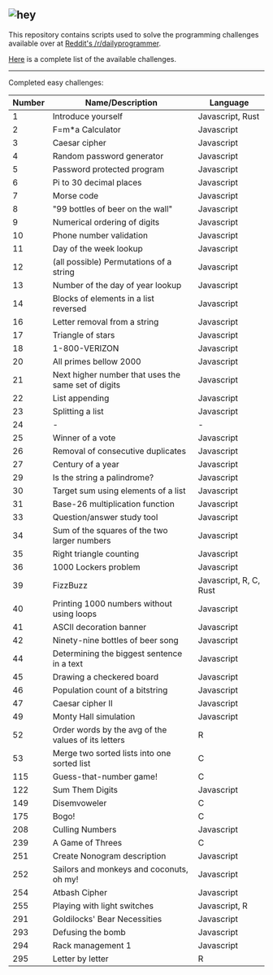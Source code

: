 ![hey](https://d.thumbs.redditmedia.com/mASxBAsOsW90oWe-.png)
---

This repository contains scripts used to solve the programming challenges available over at [Reddit's /r/dailyprogrammer](https://www.reddit.com/r/dailyprogrammer).

[Here](https://www.reddit.com/r/dailyprogrammer/wiki/challenges) is a complete list of the available challenges.

---

Completed easy challenges:

| Number | Name/Description                                    | Language   |
|--------|-----------------------------------------------------|------------|
| 1      | Introduce yourself                                  | Javascript, Rust |
| 2      | F=m*a Calculator                                    | Javascript |
| 3      | Caesar cipher                                       | Javascript |
| 4      | Random password generator                           | Javascript |
| 5      | Password protected program                          | Javascript |
| 6      | Pi to 30 decimal places                             | Javascript |
| 7      | Morse code                                          | Javascript |
| 8      | "99 bottles of beer on the wall"                    | Javascript |
| 9      | Numerical ordering of digits                        | Javascript |
| 10     | Phone number validation                             | Javascript |
| 11     | Day of the week lookup                              | Javascript |
| 12     | (all possible) Permutations of a string             | Javascript |
| 13     | Number of the day of year lookup                    | Javascript |
| 14     | Blocks of elements in a list reversed               | Javascript |
| 16     | Letter removal from a string                        | Javascript |
| 17     | Triangle of stars                                   | Javascript |
| 18     | 1-800-VERIZON                                       | Javascript |
| 20     | All primes bellow 2000                              | Javascript |
| 21     | Next higher number that uses the same set of digits | Javascript |
| 22     | List appending                                      | Javascript |
| 23     | Splitting a list                                    | Javascript |
| 24     | -                                                   | -          |
| 25     | Winner of a vote                                    | Javascript |
| 26     | Removal of consecutive duplicates                   | Javascript |
| 27     | Century of a year                                   | Javascript |
| 29     | Is the string a palindrome?                         | Javascript |
| 30     | Target sum using elements of a list                 | Javascript |
| 31     | Base-26 multiplication function                     | Javascript |
| 33     | Question/answer study tool                          | Javascript |
| 34     | Sum of the squares of the two larger numbers        | Javascript |
| 35     | Right triangle counting                             | Javascript |
| 36     | 1000 Lockers problem                                | Javascript |
| 39     | FizzBuzz                                            | Javascript, R, C, Rust |
| 40     | Printing 1000 numbers without using loops           | Javascript |
| 41     | ASCII decoration banner                             | Javascript |
| 42     | Ninety-nine bottles of beer song                    | Javascript |
| 44     | Determining the biggest sentence in a text          | Javascript |
| 45     | Drawing a checkered board                           | Javascript |
| 46     | Population count of a bitstring                     | Javascript |
| 47     | Caesar cipher II                                    | Javascript |
| 49     | Monty Hall simulation                               | Javascript |
| 52     | Order words by the avg of the values of its letters | R          |
| 53     | Merge two sorted lists into one sorted list         | C          |
| 115    | Guess-that-number game!                             | C          |
| 122    | Sum Them Digits                                     | Javascript |
| 149    | Disemvoweler                                        | C          |
| 175    | Bogo!                                               | C          |
| 208    | Culling Numbers                                     | Javascript |
| 239    | A Game of Threes                                    | C          |
| 251    | Create Nonogram description                         | Javascript |
| 252    | Sailors and monkeys and coconuts, oh my!            | Javascript |
| 254    | Atbash Cipher                                       | Javascript |
| 255    | Playing with light switches                         | Javascript, R |
| 291    | Goldilocks' Bear Necessities                        | Javascript |
| 293    | Defusing the bomb                                   | Javascript |
| 294    | Rack management 1                                   | Javascript |
| 295    | Letter by letter                                    | R          |

